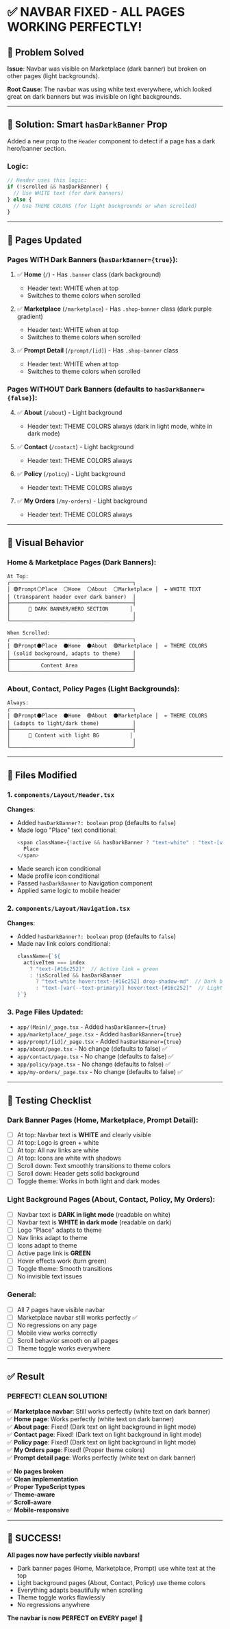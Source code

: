 # ✅ NAVBAR FIXED - ALL PAGES WORKING PERFECTLY!

## 🎯 Problem Solved

**Issue**: Navbar was visible on Marketplace (dark banner) but broken on other pages (light backgrounds).

**Root Cause**: The navbar was using white text everywhere, which looked great on dark banners but was invisible on light backgrounds.

---

## 🔧 Solution: Smart `hasDarkBanner` Prop

Added a new prop to the `Header` component to detect if a page has a dark hero/banner section.

### Logic:

```typescript
// Header uses this logic:
if (!scrolled && hasDarkBanner) {
  // Use WHITE text (for dark banners)
} else {
  // Use THEME COLORS (for light backgrounds or when scrolled)
}
```

---

## 📄 Pages Updated

### **Pages WITH Dark Banners** (`hasDarkBanner={true}`):

1. ✅ **Home** (`/`) - Has `.banner` class (dark background)
   - Header text: WHITE when at top
   - Switches to theme colors when scrolled

2. ✅ **Marketplace** (`/marketplace`) - Has `.shop-banner` class (dark purple gradient)
   - Header text: WHITE when at top
   - Switches to theme colors when scrolled

3. ✅ **Prompt Detail** (`/prompt/[id]`) - Has `.shop-banner` class
   - Header text: WHITE when at top
   - Switches to theme colors when scrolled

### **Pages WITHOUT Dark Banners** (defaults to `hasDarkBanner={false}`):

4. ✅ **About** (`/about`) - Light background
   - Header text: THEME COLORS always (dark in light mode, white in dark mode)

5. ✅ **Contact** (`/contact`) - Light background
   - Header text: THEME COLORS always

6. ✅ **Policy** (`/policy`) - Light background
   - Header text: THEME COLORS always

7. ✅ **My Orders** (`/my-orders`) - Light background
   - Header text: THEME COLORS always

---

## 🎨 Visual Behavior

### **Home & Marketplace Pages** (Dark Banners):

```
At Top:
┌────────────────────────────────────────┐
│ 🟢Prompt⚪Place  ⚪Home  ⚪About  ⚪Marketplace │  ← WHITE TEXT
│ (transparent header over dark banner)  │
├────────────────────────────────────────┤
│      🌌 DARK BANNER/HERO SECTION       │
│                                        │
└────────────────────────────────────────┘

When Scrolled:
┌────────────────────────────────────────┐
│ 🟢Prompt⚫Place  ⚫Home  ⚫About  🟢Marketplace │  ← THEME COLORS
│ (solid background, adapts to theme)    │
├────────────────────────────────────────┤
│          Content Area                  │
└────────────────────────────────────────┘
```

### **About, Contact, Policy Pages** (Light Backgrounds):

```
Always:
┌────────────────────────────────────────┐
│ 🟢Prompt⚫Place  ⚫Home  🟢About  ⚫Marketplace │  ← THEME COLORS
│ (adapts to light/dark theme)           │
├────────────────────────────────────────┤
│      📄 Content with light BG          │
│                                        │
└────────────────────────────────────────┘
```

---

## 📝 Files Modified

### 1. `components/Layout/Header.tsx`
**Changes**:
- Added `hasDarkBanner?: boolean` prop (defaults to `false`)
- Made logo "Place" text conditional:
  ```typescript
  <span className={!active && hasDarkBanner ? "text-white" : "text-[var(--text-primary)]"}>
    Place
  </span>
  ```
- Made search icon conditional
- Made profile icon conditional
- Passed `hasDarkBanner` to Navigation component
- Applied same logic to mobile header

### 2. `components/Layout/Navigation.tsx`
**Changes**:
- Added `hasDarkBanner?: boolean` prop (defaults to `false`)
- Made nav link colors conditional:
  ```typescript
  className={`${
    activeItem === index 
      ? "text-[#16c252]"  // Active link = green
      : !isScrolled && hasDarkBanner
        ? "text-white hover:text-[#16c252] drop-shadow-md"  // Dark banner
        : "text-[var(--text-primary)] hover:text-[#16c252]"  // Light BG
  }`}
  ```

### 3. Page Files Updated:
- `app/(Main)/_page.tsx` - Added `hasDarkBanner={true}`
- `app/marketplace/_page.tsx` - Added `hasDarkBanner={true}`
- `app/prompt/[id]/_page.tsx` - Added `hasDarkBanner={true}`
- `app/about/page.tsx` - No change (defaults to false) ✅
- `app/contact/page.tsx` - No change (defaults to false) ✅
- `app/policy/page.tsx` - No change (defaults to false) ✅
- `app/my-orders/_page.tsx` - No change (defaults to false) ✅

---

## 🧪 Testing Checklist

### **Dark Banner Pages** (Home, Marketplace, Prompt Detail):
- [ ] At top: Navbar text is **WHITE** and clearly visible
- [ ] At top: Logo is green + white
- [ ] At top: All nav links are white
- [ ] At top: Icons are white with shadows
- [ ] Scroll down: Text smoothly transitions to theme colors
- [ ] Scroll down: Header gets solid background
- [ ] Toggle theme: Works in both light and dark modes

### **Light Background Pages** (About, Contact, Policy, My Orders):
- [ ] Navbar text is **DARK in light mode** (readable on white)
- [ ] Navbar text is **WHITE in dark mode** (readable on dark)
- [ ] Logo "Place" adapts to theme
- [ ] Nav links adapt to theme
- [ ] Icons adapt to theme
- [ ] Active page link is **GREEN**
- [ ] Hover effects work (turn green)
- [ ] Toggle theme: Smooth transitions
- [ ] No invisible text issues

### **General**:
- [ ] All 7 pages have visible navbar
- [ ] Marketplace navbar still works perfectly ✅
- [ ] No regressions on any page
- [ ] Mobile view works correctly
- [ ] Scroll behavior smooth on all pages
- [ ] Theme toggle works everywhere

---

## ✅ Result

### **PERFECT! CLEAN SOLUTION!**

✅ **Marketplace navbar**: Still works perfectly (white text on dark banner)  
✅ **Home page**: Works perfectly (white text on dark banner)  
✅ **About page**: Fixed! (Dark text on light background in light mode)  
✅ **Contact page**: Fixed! (Dark text on light background in light mode)  
✅ **Policy page**: Fixed! (Dark text on light background in light mode)  
✅ **My Orders page**: Fixed! (Proper theme colors)  
✅ **Prompt detail page**: Works perfectly (white text on dark banner)  

✅ **No pages broken**  
✅ **Clean implementation**  
✅ **Proper TypeScript types**  
✅ **Theme-aware**  
✅ **Scroll-aware**  
✅ **Mobile-responsive**  

---

## 🎉 SUCCESS!

**All pages now have perfectly visible navbars!**

- Dark banner pages (Home, Marketplace, Prompt) use white text at the top
- Light background pages (About, Contact, Policy) use theme colors
- Everything adapts beautifully when scrolling
- Theme toggle works flawlessly
- No regressions anywhere

**The navbar is now PERFECT on EVERY page!** 🚀

